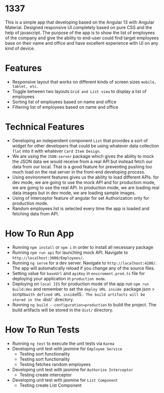 
# 1337

This is a simple app that developing based on the Angular 13 with Angular Material. Designed responsive UI completely based on pure CSS and the help of javascript. The purpose of the app is to show the list of employees of the company and give the ability to end-user could find target employees base on their name and office and have excellent experience with UI on any kind of device.


# Features

- Responsive layout that works on different kinds of screen sizes `mobile, tablet, etc.`
- Toggle between two layouts `Grid and List view` to display a list of employees
- Sorting list of employees based on name and office
- Filtering list of employees based on name and office


# Technical Features

 - Developing an independent component `List` that provides a sort of widget for other developers that could be using whatever data collection `flat` into it with whatever `Card Item Design`.
 - We are using the `JSON-server` package which gives the ability to mock the JSON data we would receive from a real API but instead fetch our data from our local. That is a good feature for preventing pushing too much load on the real server in the front-end developing process.
 - Using environment features gives us the ability to load different APIs. for dev mode, we are going to use the mock API and for production mode, we are going to use the real API. In production mode, we are loading real data images but in dev mode, we are loading sample images.
 - Using of Interceptor feature of angular for set Authorization only for production mode.
 - Random employees list is selected every time the app is loaded and fetching data from API.

# How To Run App

 - Running `npm install` or `npm i` in order to install all necessary package
 - Running `npm run api` for launching mock API. Navigate to `http://localhost:3000/Employees/`.
 - Running `ng serve` for a dev server. Navigate to `http://localhost:4200/`. The app will automatically reload if you change any of the source files.
 - Setting value for `baseUrl` and `apiKey` in `enviroment.prod.ts` file for deploying your application in `production mode`.
 - Deploying on `local IIS` for production mode of the app run `npm run build:dev` and remember to set the `deploy URL inside `package.json > scripts` with defined URL inside `IIS`. The build artifacts will be stored in the `dist/` directory.
 - Running `ng build --configuration=production` to build the project. The build artifacts will be stored in the `dist/` directory.

# How To Run Tests

 - Running `ng test` to execute the unit tests via `Karma`
 - Developing unit test with jasmine for `Employee Service`
	 - Testing sort functionality
	 - Testing sort functionality
	 - Testing fetches random employees
 - Developing unit test with jasmine for `Authorize Interceptor`
	 - Testing create interceptor
 - Developing unit test with jasmine for `List Component`
	 - Testing create List Component

 